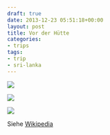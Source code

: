 ```yaml
---
draft: true
date: 2013-12-23 05:51:18+00:00
layout: post
title: Vor der Hütte
categories:
- trips
tags:
- trip
- sri-lanka
---
```


[![](http://clemi.ag3r.at/wp-content/uploads/2013/12/wpid-Photo-23.12.2013-0544.jpg)](http://clemi.ag3r.at/wp-content/uploads/2013/12/wpid-Photo-23.12.2013-0544.jpg)





[![](http://clemi.ag3r.at/wp-content/uploads/2013/12/wpid-Photo-23.12.2013-0541.jpg)](http://clemi.ag3r.at/wp-content/uploads/2013/12/wpid-Photo-23.12.2013-0541.jpg)





[![](http://clemi.ag3r.at/wp-content/uploads/2013/12/wpid-Photo-23.12.2013-0620.jpg)](http://clemi.ag3r.at/wp-content/uploads/2013/12/wpid-Photo-23.12.2013-0620.jpg)





Siehe [Wikipedia](http://de.wikipedia.org/wiki/Bindenwaran)




